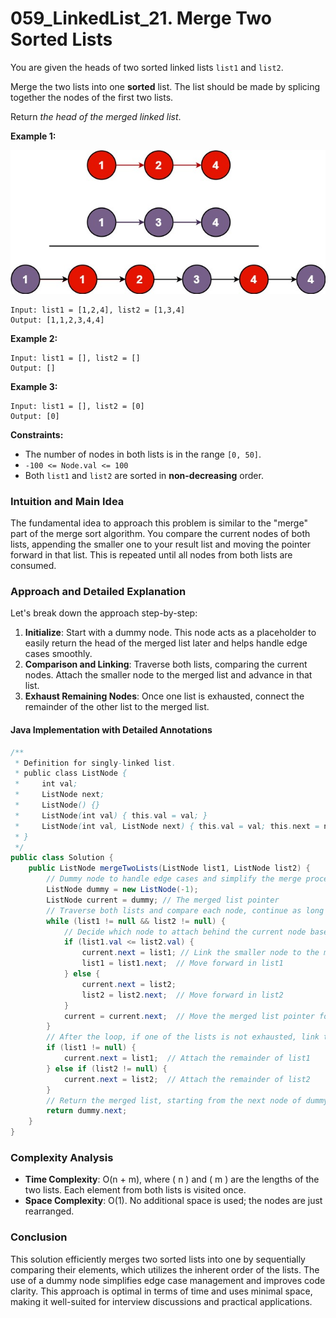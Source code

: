 # 059_LinkedList_21. Merge Two Sorted Lists

You are given the heads of two sorted linked lists `list1` and `list2`.

Merge the two lists into one **sorted** list. The list should be made by splicing together the nodes of the first two lists.

Return *the head of the merged linked list*.

 

**Example 1:**

![img](https://raw.githubusercontent.com/JedLee6/PublicPicBed/main/uPic/merge_ex1.jpg)

```
Input: list1 = [1,2,4], list2 = [1,3,4]
Output: [1,1,2,3,4,4]
```

**Example 2:**

```
Input: list1 = [], list2 = []
Output: []
```

**Example 3:**

```
Input: list1 = [], list2 = [0]
Output: [0]
```

 

**Constraints:**

- The number of nodes in both lists is in the range `[0, 50]`.
- `-100 <= Node.val <= 100`
- Both `list1` and `list2` are sorted in **non-decreasing** order.



### Intuition and Main Idea

The fundamental idea to approach this problem is similar to the "merge" part of the merge sort algorithm. You compare the current nodes of both lists, appending the smaller one to your result list and moving the pointer forward in that list. This is repeated until all nodes from both lists are consumed.

### Approach and Detailed Explanation

Let's break down the approach step-by-step:

1. **Initialize**: Start with a dummy node. This node acts as a placeholder to easily return the head of the merged list later and helps handle edge cases smoothly.
2. **Comparison and Linking**: Traverse both lists, comparing the current nodes. Attach the smaller node to the merged list and advance in that list.
3. **Exhaust Remaining Nodes**: Once one list is exhausted, connect the remainder of the other list to the merged list.

#### Java Implementation with Detailed Annotations

```java
/**
 * Definition for singly-linked list.
 * public class ListNode {
 *     int val;
 *     ListNode next;
 *     ListNode() {}
 *     ListNode(int val) { this.val = val; }
 *     ListNode(int val, ListNode next) { this.val = val; this.next = next; }
 * }
 */
public class Solution {
    public ListNode mergeTwoLists(ListNode list1, ListNode list2) {
        // Dummy node to handle edge cases and simplify the merge process
        ListNode dummy = new ListNode(-1);
        ListNode current = dummy; // The merged list pointer
        // Traverse both lists and compare each node, continue as long as there are elements in both lists to compare.
        while (list1 != null && list2 != null) {
            // Decide which node to attach behind the current node based on the smaller value
            if (list1.val <= list2.val) {
                current.next = list1; // Link the smaller node to the merged list
                list1 = list1.next;  // Move forward in list1
            } else {
                current.next = list2;
                list2 = list2.next;  // Move forward in list2
            }
            current = current.next;  // Move the merged list pointer forward
        }
        // After the loop, if one of the lists is not exhausted, link the remainder
        if (list1 != null) {
            current.next = list1;  // Attach the remainder of list1
        } else if (list2 != null) {
            current.next = list2;  // Attach the remainder of list2
        }
        // Return the merged list, starting from the next node of dummy as dummy is a placeholder
        return dummy.next;
    }
}
```

### Complexity Analysis
- **Time Complexity**: O(n + m), where \( n \) and \( m \) are the lengths of the two lists. Each element from both lists is visited once.
- **Space Complexity**: O(1). No additional space is used; the nodes are just rearranged.

### Conclusion

This solution efficiently merges two sorted lists into one by sequentially comparing their elements, which utilizes the inherent order of the lists. The use of a dummy node simplifies edge case management and improves code clarity. This approach is optimal in terms of time and uses minimal space, making it well-suited for interview discussions and practical applications.